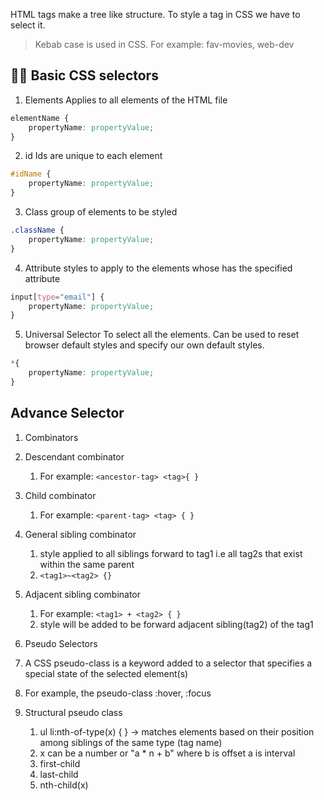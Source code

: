 HTML tags make a tree like structure. To style a tag in CSS we have to select it.

> Kebab case is used in CSS. For example: fav-movies, web-dev

## 👨‍⚕️ Basic CSS selectors

1.  Elements
Applies to all elements of the HTML file
```css
elementName {
    propertyName: propertyValue;
}
```
2. id
Ids are unique to each element
```css
#idName {
    propertyName: propertyValue;
}
```
3. Class
group of elements to be styled
```css
.className {
    propertyName: propertyValue;
}
```
4. Attribute
styles to apply to the elements whose has the specified attribute
```css
input[type="email"] {
    propertyName: propertyValue;
}
```
5. Universal Selector
To select all the elements. Can be used to reset browser default styles and specify our own default styles. 
```css
*{
    propertyName: propertyValue;
}
```

## Advance Selector

1.  Combinators

2.  Descendant combinator
	1.  For example: `<ancestor-tag> <tag>{ }`
2.  Child combinator
	1.  For example: `<parent-tag> <tag> { }`
3.  General sibling combinator
	1.  style applied to all siblings forward to tag1 i.e all tag2s that exist within the same parent
	2.  `<tag1>~<tag2> {}`
		
4.  Adjacent sibling combinator
	1.  For example: `<tag1> + <tag2> { }`
	1.  style will be added to be forward adjacent sibling(tag2) of the tag1
2.  Pseudo Selectors
1.  A CSS pseudo-class is a keyword added to a selector that specifies a special state of the selected element(s)
2.  For example, the pseudo-class :hover, :focus
3.  Structural pseudo class
	1.  ul li:nth-of-type(x) { } → matches elements based on their position among siblings of the same type (tag name)
	2. x can be a number or "a * n + b" where b is offset a is interval
	3. first-child
	4. last-child
	5. nth-child(x)

